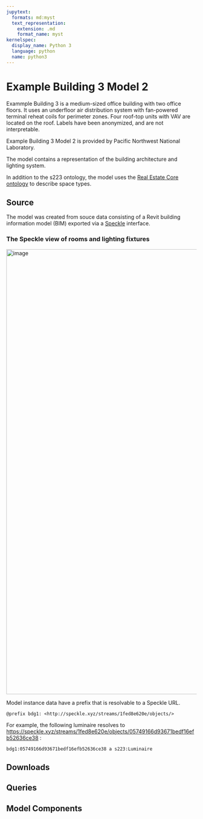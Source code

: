 ```yaml
---
jupytext:
  formats: md:myst
  text_representation:
    extension: .md
    format_name: myst
kernelspec:
  display_name: Python 3
  language: python
  name: python3
---
```

# Example Building 3 Model 2

Exammple Building 3 is a medium-sized office building with two office floors. 
It uses an underfloor air distribution system with fan-powered terminal reheat coils for perimeter zones. 
Four roof-top units with VAV are located on the roof. Labels have been anonymized, and are not interpretable.

Example Building 3 Model 2 is provided by Pacific Northwest National Laboratory.

The model contains a representation of the building architecture and lighting system.

In addition to the s223 ontology, the model uses the [Real Estate Core ontology](https://dev.realestatecore.io/ontology/) to describe space types.

## Source

The model was created from souce data consisting of a Revit building information model (BIM) exported via a [Speckle](https://speckle.systems/) interface.

### The Speckle view of rooms and lighting fixtures
<img width="1178" alt="image" src="https://github.com/open223/models.open223.info/assets/22898727/5a5dcecb-9b87-4e84-8261-6a3a315e1265">

Model instance data have a prefix that is resolvable to a Speckle URL.
``` ttl
@prefix bdg1: <http://speckle.xyz/streams/1fed8e620e/objects/>
```

For example, the following luminaire resolves to https://speckle.xyz/streams/1fed8e620e/objects/05749166d93671bedf16efb52636ce38 :
```ttl
bdg1:05749166d93671bedf16efb52636ce38 a s223:Luminaire
```

## Downloads
    
## Queries

## Model Components
